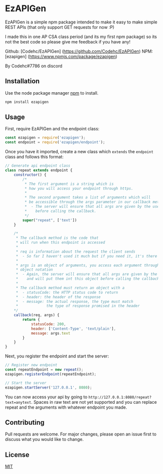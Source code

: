 # EzAPIGen

EzAPIGen is a simple npm package intended to make it easy to make simple REST APIs (that only support GET requests for now :P)

I made this in one AP CSA class period (and its my first npm package) so its not the best code so please give me feedback if you have any!

Github: [Codehc/EzAPIGen] (https://github.com/Codehc/EzAPIGen)
NPM: [ezapigen] (https://www.npmjs.com/package/ezapigen)

By Codehc#7786 on discord

## Installation

Use the node package manager [npm](https://docs.npmjs.com/downloading-and-installing-node-js-and-npm) to install.

```bash
npm install ezapigen
```

## Usage

First, require EzAPIGen and the endpoint class:

```javascript
const ezapigen = require('ezapigen');
const endpoint = require('ezapigen/endpoint');
```
Once you have it imported, create a new class which `extends` the `endpoint` class and follows this format:
```javascript
// Generate api endpoint class
class repeat extends endpoint {
    constructor() {
        /* 
         * The first argument is a string which is
         * how you will access your endpoint through https.
         *
         * The second argument takes a list of arguments which will
         * be accessible through the args parameter in our callback method.
         *  - The server will ensure that all args are given by the user
         *    before calling the callback.
         */
        super("repeat", ['text'])
    }

    /*
     * The callback method is the code that
     * will run when this endpoint is accessed
     * 
     * req is information about the request the client sends
     *  - So far I haven't used it much but if you need it, it's there
     * 
     * args is an object of arguments, you access each argument through standard
     * object notation
     *  - Again, the server will ensure that all args are given by the user
     *    and will put them int this object before calling the callback
     * 
     * The callback method must return an object with a
     *  - statusCode: the HTTP status code to return
     *  - header: the header of the response
     *  - message: the actual response, the type must match
     *             the type of response promised in the header
    */
    callback(req, args) {
        return {
            statusCode: 200,
            header: ['Content-Type', 'text/plain'],
            message: args.text
        }
    }
}
```
Next, you register the endpoint and start the server:
```javascript
// Register new endpoint
const repeatEndpoint = new repeat();
ezapigen.registerEndpoint(repeatEndpoint);

// Start the server
ezapigen.startServer('127.0.0.1', 8080);
```
You can now access your api by going to `http://127.0.0.1:8080/repeat?text=anytext`. Spaces in raw text are not yet supported and you can replace repeat and the arguments with whatever endpoint you made.

## Contributing
Pull requests are welcome. For major changes, please open an issue first to discuss what you would like to change.

## License
[MIT](https://choosealicense.com/licenses/mit/)